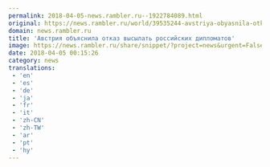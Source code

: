 ```yaml
---
permalink: 2018-04-05-news.rambler.ru--1922784089.html
original: https://news.rambler.ru/world/39535244-avstriya-obyasnila-otkaz-vysylat-rossiyskih-diplomatov/
domain: news.rambler.ru
title: 'Австрия объяснила отказ высылать российских дипломатов'
image: https://news.rambler.ru/share/snippet/?project=news&urgent=False&image=http%3A%2F%2Fnews.rambler.ru%2Fimg%2F2018%2F04%2F05030234.945026.2193.jpg&big=False&title=%D0%90%D0%B2%D1%81%D1%82%D1%80%D0%B8%D1%8F+%D0%BE%D0%B1%D1%8A%D1%8F%D1%81%D0%BD%D0%B8%D0%BB%D0%B0+%D0%BE%D1%82%D0%BA%D0%B0%D0%B7+%D0%B2%D1%8B%D1%81%D1%8B%D0%BB%D0%B0%D1%82%D1%8C+%D1%80%D0%BE%D1%81%D1%81%D0%B8%D0%B9%D1%81%D0%BA%D0%B8%D1%85+%D0%B4%D0%B8%D0%BF%D0%BB%D0%BE%D0%BC%D0%B0%D1%82%D0%BE%D0%B2
date: 2018-04-05 00:15:26
category: news
translations: 
 - 'en'
 - 'es'
 - 'de'
 - 'ja'
 - 'fr'
 - 'it'
 - 'zh-CN'
 - 'zh-TW'
 - 'ar'
 - 'pt'
 - 'hy'
---
```


